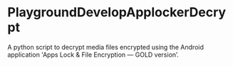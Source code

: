 # PlaygroundDevelopApplockerDecrypt
A python script to decrypt media files encrypted using the Android application 'Apps Lock &amp; File Encryption — GOLD version’. 
